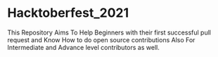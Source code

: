 # Hacktoberfest_2021
This Repository Aims To Help Beginners with their first successful pull request and Know How to do open source contributions Also For Intermediate and Advance level contributors as well.
